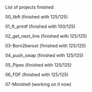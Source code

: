 List of projects finished:

00_libft (finished with 125/125)

01_ft_printf (finished with 100/125)

02_get_next_line (finished with 125/125)

03-Born2beroot (finished with 125/125)

04_push_swap (finished with 125/125)

05_Pipex (finished with 125/125)

06_FDF (finished with 125/125)

07-Minishell (working on it now)
